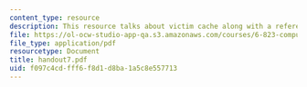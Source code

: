 ```yaml
---
content_type: resource
description: This resource talks about victim cache along with a reference.
file: https://ol-ocw-studio-app-qa.s3.amazonaws.com/courses/6-823-computer-system-architecture-fall-2005/f097c4cdfff6f8d1d8ba1a5c8e557713_handout7.pdf
file_type: application/pdf
resourcetype: Document
title: handout7.pdf
uid: f097c4cd-fff6-f8d1-d8ba-1a5c8e557713
---
```

